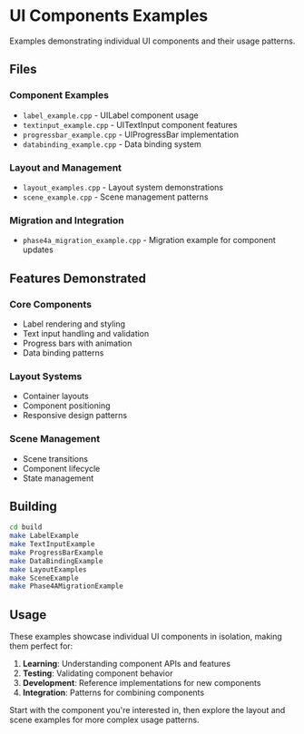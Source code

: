 # UI Components Examples

Examples demonstrating individual UI components and their usage patterns.

## Files

### Component Examples
- `label_example.cpp` - UILabel component usage
- `textinput_example.cpp` - UITextInput component features
- `progressbar_example.cpp` - UIProgressBar implementation
- `databinding_example.cpp` - Data binding system

### Layout and Management
- `layout_examples.cpp` - Layout system demonstrations
- `scene_example.cpp` - Scene management patterns

### Migration and Integration
- `phase4a_migration_example.cpp` - Migration example for component updates

## Features Demonstrated

### Core Components
- Label rendering and styling
- Text input handling and validation
- Progress bars with animation
- Data binding patterns

### Layout Systems
- Container layouts
- Component positioning
- Responsive design patterns

### Scene Management
- Scene transitions
- Component lifecycle
- State management

## Building

```bash
cd build
make LabelExample
make TextInputExample
make ProgressBarExample
make DataBindingExample
make LayoutExamples
make SceneExample
make Phase4AMigrationExample
```

## Usage

These examples showcase individual UI components in isolation, making them perfect for:

1. **Learning**: Understanding component APIs and features
2. **Testing**: Validating component behavior
3. **Development**: Reference implementations for new components
4. **Integration**: Patterns for combining components

Start with the component you're interested in, then explore the layout and scene examples for more complex usage patterns.
